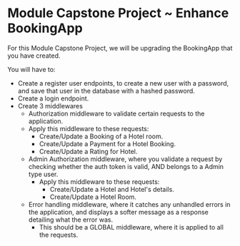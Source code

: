 # Module Capstone Project ~ Enhance BookingApp

For this Module Capstone Project, we will be upgrading the BookingApp that you have created.

You will have to:

* Create a register user endpoints, to create a new user with a password, and save that user in the database with a hashed password.
* Create a login endpoint.
* Create 3 middlewares
  * Authorization middleware to validate certain requests to the application.
  * Apply this middleware to these requests:
    * Create/Update a Booking of a Hotel room.
    * Create/Update a Payment for a Hotel Booking.
    * Create/Update a Rating for Hotel.
  * Admin Authorization middleware, where you validate a request by checking whether the auth token is valid, AND belongs to a Admin type user.
    * Apply this middleware to these requests:
      * Create/Update a Hotel and Hotel's details.
      * Create/Update a Hotel Room.
  * Error handling middleware, where it catches any unhandled errors in the application, and displays a softer message as a response detailing what the error was.
    * This should be a GLOBAL middleware, where it is applied to all the requests.
